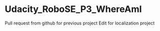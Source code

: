 # Udacity_RoboSE_P3_WhereAmI
Pull request from github for previous project
Edit for localization project
